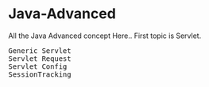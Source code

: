 # Java-Advanced
All the Java Advanced  concept Here..
First topic is Servlet.
<pre>
Generic Servlet
Servlet Request
Servlet Config
SessionTracking
</pre>
